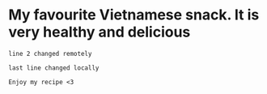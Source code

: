 # My favourite Vietnamese snack. It is very healthy and delicious
    line 2 changed remotely  

    last line changed locally

    Enjoy my recipe <3

